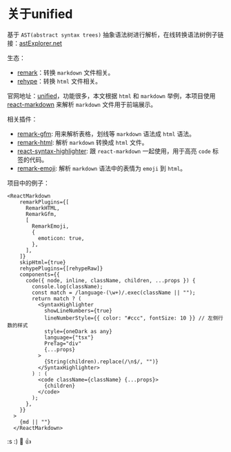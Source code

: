 <!--
 * @Author: tianyu
 * @Date: 2023-02-03 16:02:15
 * @Description: 
-->
# 关于unified

基于 `AST(abstract syntax trees)` 抽象语法树进行解析，在线转换语法树例子链接：[astExplorer.net][astExplorer-url]

生态：

- [remark][remark-url]：转换 `markdown` 文件相关。
- [rehype][rehype-url]：转换 `html` 文件相关。

官网地址：[unified](https://unifiedjs.com/)，功能很多，本文根据 `html` 和 `markdown` 举例，本项目使用 [react-markdown][react-markdown-url] 来解析 `markdown` 文件用于前端展示。

相关插件：

- [remark-gfm][remark-gfm-url]: 用来解析表格，划线等 `markdown` 语法成 `html` 语法。
- [remark-html][remark-html-url]: 解析 `markdown` 转换成 `html` 文件。
- [react-syntax-highlighter][remark-syntax-highlighter-url]: 跟 `react-markdown` 一起使用，用于高亮 `code` 标签的代码。
- [remark-emoji][remark-emoji-url]: 解析 `markdown` 语法中的表情为 `emoji` 到 `html`。

项目中的例子：

```tsx
<ReactMarkdown
    remarkPlugins={[
      RemarkHTML,
      RemarkGfm,
      [
        RemarkEmoji,
        {
          emoticon: true,
        },
      ],
    ]}
    skipHtml={true}
    rehypePlugins={[rehypeRaw]}
    components={{
      code({ node, inline, className, children, ...props }) {
        console.log(className);
        const match = /language-(\w+)/.exec(className || "");
        return match ? (
          <SyntaxHighlighter
            showLineNumbers={true}
            lineNumberStyle={{ color: "#ccc", fontSize: 10 }} // 左侧行数的样式
            style={oneDark as any}
            language={"tsx"}
            PreTag="div"
            {...props}
          >
            {String(children).replace(/\n$/, "")}
          </SyntaxHighlighter>
        ) : (
          <code className={className} {...props}>
            {children}
          </code>
        );
      },
    }}
  >
    {md || ""}
  </ReactMarkdown>
```

:s
:)
:dog:
:+1:

[astExplorer-url]: https://astexplorer.net/
[remark-url]: https://github.com/remarkjs/remark/blob/HEAD/doc/plugins.md
[rehype-url]: https://github.com/rehypejs/rehype/blob/HEAD/doc/plugins.md
[react-markdown-url]: https://www.npmjs.com/package/react-markdown
[remark-gfm-url]: https://www.npmjs.com/package/remark-gfm
[remark-html-url]: https://github.com/remarkjs/remark-html
[remark-emoji-url]: https://github.com/rhysd/remark-emoji
[remark-syntax-highlighter-url]: https://github.com/react-syntax-highlighter/react-syntax-highlighter